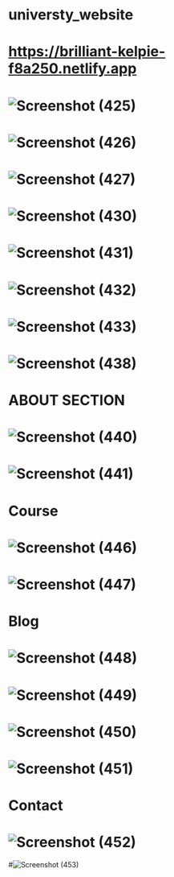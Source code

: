 # universty_website
# https://brilliant-kelpie-f8a250.netlify.app
# ![Screenshot (425)](https://user-images.githubusercontent.com/112082808/226379519-de5b5a2a-45cc-42e3-8747-3de9dec76bb9.png)
# ![Screenshot (426)](https://user-images.githubusercontent.com/112082808/226633532-7f3d14f0-9c72-45d1-9470-3847c5e729e2.png)
# ![Screenshot (427)](https://user-images.githubusercontent.com/112082808/227188520-f30b32ab-eed2-405b-bcac-ed4ab1f5db9f.png)
# ![Screenshot (430)](https://user-images.githubusercontent.com/112082808/227525599-fb49894c-b31b-4cd1-a732-cc280fcd3b8d.png)
# ![Screenshot (431)](https://user-images.githubusercontent.com/112082808/227710849-a0877cc1-0350-4d0d-bcc6-05942d3c7a9d.png)
# ![Screenshot (432)](https://user-images.githubusercontent.com/112082808/227710866-163d7819-1d6d-4cf1-b8a2-cb2a6d3ad9b2.png)
# ![Screenshot (433)](https://user-images.githubusercontent.com/112082808/227710881-481d8008-2726-490b-9e09-d3b9e3681b14.png)
# ![Screenshot (438)](https://user-images.githubusercontent.com/112082808/228553548-41d47752-04b5-40e2-bc85-4891e68f085c.png)

# ABOUT SECTION
# ![Screenshot (440)](https://user-images.githubusercontent.com/112082808/229555127-b636283d-5b4b-49c2-aad0-3da2f87a53c5.png)
# ![Screenshot (441)](https://user-images.githubusercontent.com/112082808/229555370-c209a360-4b59-4547-a051-345e35455385.png)

# Course
# ![Screenshot (446)](https://user-images.githubusercontent.com/112082808/231201137-93c6917b-ea03-44d4-b183-1e0bfddca477.png)
# ![Screenshot (447)](https://user-images.githubusercontent.com/112082808/231201469-26869a87-cbea-4ba2-8627-ad171f91e52c.png)

# Blog
# ![Screenshot (448)](https://user-images.githubusercontent.com/112082808/231502133-245ef01e-b920-486f-92a8-d919bd586384.png)
# ![Screenshot (449)](https://user-images.githubusercontent.com/112082808/231502416-433fd9b8-dd1c-42c6-9447-1ec36656f57d.png)
# ![Screenshot (450)](https://user-images.githubusercontent.com/112082808/232048256-edbe2ea7-31ae-48cf-a85b-01d82cb7e8ee.png)
# ![Screenshot (451)](https://user-images.githubusercontent.com/112082808/232048442-3e75adf9-97df-4d8f-ae6d-70d5f27572c0.png)

# Contact
# ![Screenshot (452)](https://user-images.githubusercontent.com/112082808/232229545-cece1189-0d10-4040-b6f0-f2f7c58bbf5a.png)
#![Screenshot (453)](https://user-images.githubusercontent.com/112082808/232229557-0d487b5f-d38e-4674-8979-d960b45fb8fc.png)
